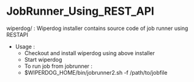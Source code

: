 JobRunner_Using_REST_API
========================
wiperdog/ : Wiperdog installer contains source code of job runner using RESTAPI

- Usage :
  - Checkout and install wiperdog using above installer
  - Start wiperdog
  - To run job from jobrunner :
  - $WIPERDOG_HOME/bin/jobrunner2.sh -f /path/to/jobfile
